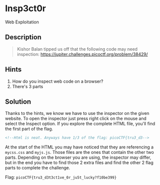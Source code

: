 # Insp3ct0r
Web Exploitation

## Description
> Kishor Balan tipped us off that the following code may need inspection: https://jupiter.challenges.picoctf.org/problem/38429/

## Hints
1. How do you inspect web code on a browser?
1. There's 3 parts

## Solution
Thanks to the hints, we know we have to use the inspector on the given website.
To open the inspector just press right click on the mouse and select the Inspect option.
If you explore the complete HTML file, you'll find the first part of the flag.
```html
<!--Html is neat. Anyways have 1/3 of the flag: picoCTF{tru3_d3-->
```

At the start of the HTML you may have noticed that they are referencing a `mycss.css` and `myjs.js`.
Those files are the ones that contain the other two parts. Depending on the browser you are using, the inspector may differ, but in the end you have to find those 2 extra files and find the other 2 flag parts to complete the challenge.

Flag: `picoCTF{tru3_d3t3ct1ve_0r_ju5t_lucky?f10be399}`
